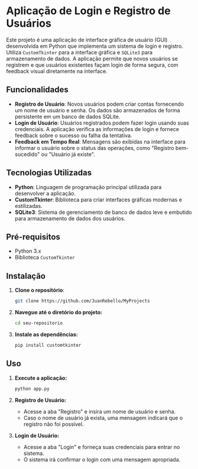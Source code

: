 
# Aplicação de Login e Registro de Usuários

Este projeto é uma aplicação de interface gráfica de usuário (GUI) desenvolvida em Python que implementa um sistema de login e registro. Utiliza `CustomTkinter` para a interface gráfica e `SQLite3` para armazenamento de dados. A aplicação permite que novos usuários se registrem e que usuários existentes façam login de forma segura, com feedback visual diretamente na interface.

## Funcionalidades

- **Registro de Usuário**: Novos usuários podem criar contas fornecendo um nome de usuário e senha. Os dados são armazenados de forma persistente em um banco de dados SQLite.
- **Login de Usuário**: Usuários registrados podem fazer login usando suas credenciais. A aplicação verifica as informações de login e fornece feedback sobre o sucesso ou falha da tentativa.
- **Feedback em Tempo Real**: Mensagens são exibidas na interface para informar o usuário sobre o status das operações, como "Registro bem-sucedido" ou "Usuário já existe".

## Tecnologias Utilizadas

- **Python**: Linguagem de programação principal utilizada para desenvolver a aplicação.
- **CustomTkinter**: Biblioteca para criar interfaces gráficas modernas e estilizadas.
- **SQLite3**: Sistema de gerenciamento de banco de dados leve e embutido para armazenamento de dados dos usuários.

## Pré-requisitos

- Python 3.x
- Biblioteca `CustomTkinter`

## Instalação

1. **Clone o repositório**:
   ```bash
   git clone https://github.com/JuanRebello/MyProjects

2. **Navegue até o diretório do projeto:**
   ```bash
   cd seu-repositorio

3. **Instale as dependências:**
   ```bash
   pip install customtkinter

## Uso

1. **Execute a aplicação:**
   ```bash
   python app.py

2. **Registro de Usuário:**
   - Acesse a aba "Registro" e insira um nome de usuário e senha.
   - Caso o nome de usuário já exista, uma mensagem indicará que o registro não foi possível.
     
3. **Login de Usuário:**
   - Acesse a aba "Login" e forneça suas credenciais para entrar no sistema.
   - O sistema irá confirmar o login com uma mensagem apropriada.
   
